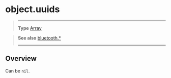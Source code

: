 # object.uuids

> --------------------- ------------------------------------------------------------------------------------------
> __Type__              [Array](https://docs.coronalabs.com/api/type/Array.html)


> __See also__          [bluetooth.*](/plugin/bluetooth/)
> --------------------- ------------------------------------------------------------------------------------------

## Overview

Can be `nil`.
